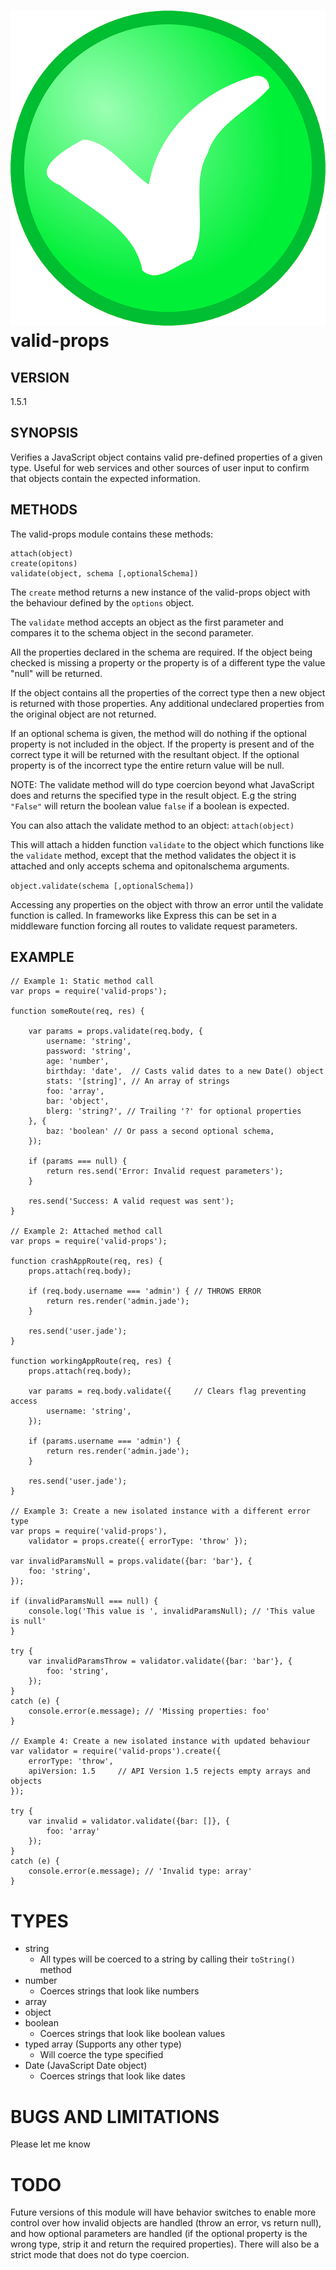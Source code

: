 ![valid-props logo](/images/logo.png) valid-props
===========

## VERSION
1.5.1

## SYNOPSIS
Verifies a JavaScript object contains valid pre-defined properties of a given
type. Useful for web services and other sources of user input to confirm that
objects contain the expected information.

## METHODS
The valid-props module contains these methods:

    attach(object)
    create(opitons)
    validate(object, schema [,optionalSchema])

The `create` method returns a new instance of the valid-props object with
the behaviour defined by the `options` object.

The `validate` method accepts an object as the first parameter and compares it
to the schema object in the second parameter.

All the properties declared in the schema are required. If the object being
checked is missing a property or the property is of a different type the value
"null" will be returned.

If the object contains all the properties of the correct type then a new object
is returned with those properties. Any additional undeclared properties from
the original object are not returned.

If an optional schema is given, the method will do nothing if the optional
property is not included in the object. If the property is present and of the
correct type it will be returned with the resultant object. If the optional
property is of the incorrect type the entire return value will be null.

NOTE: The validate method will do type coercion beyond what JavaScript does and
returns the specified type in the result object. E.g the string `"False"` will
return the boolean value `false` if a boolean is expected.

You can also attach the validate method to an object:
`attach(object)`

This will attach a hidden function `validate` to the object which functions
like the `validate` method, except that the method validates the object it is
attached and only accepts schema and opitonalschema arguments.

`object.validate(schema [,optionalSchema])`

Accessing any properties on the object with throw an error until the validate
function is called. In frameworks like Express this can be set in a middleware
function forcing all routes to validate request parameters.

## EXAMPLE

    // Example 1: Static method call
    var props = require('valid-props');

    function someRoute(req, res) {

        var params = props.validate(req.body, {
            username: 'string',
            password: 'string',
            age: 'number',
            birthday: 'date',  // Casts valid dates to a new Date() object
            stats: '[string]', // An array of strings
            foo: 'array',
            bar: 'object',
            blerg: 'string?', // Trailing '?' for optional properties
        }, {
            baz: 'boolean' // Or pass a second optional schema,
        });

        if (params === null) {
            return res.send('Error: Invalid request parameters');
        }

        res.send('Success: A valid request was sent');
    }

    // Example 2: Attached method call
    var props = require('valid-props');

    function crashAppRoute(req, res) {
        props.attach(req.body);

        if (req.body.username === 'admin') { // THROWS ERROR
            return res.render('admin.jade');
        }

        res.send('user.jade');
    }

    function workingAppRoute(req, res) {
        props.attach(req.body);

        var params = req.body.validate({     // Clears flag preventing access
            username: 'string',
        });

        if (params.username === 'admin') {
            return res.render('admin.jade');
        }

        res.send('user.jade');
    }

    // Example 3: Create a new isolated instance with a different error type
    var props = require('valid-props'),
        validator = props.create({ errorType: 'throw' });

    var invalidParamsNull = props.validate({bar: 'bar'}, {
    	foo: 'string',
    });

    if (invalidParamsNull === null) {
        console.log('This value is ', invalidParamsNull); // 'This value is null'
    }

    try {
        var invalidParamsThrow = validator.validate({bar: 'bar'}, {
            foo: 'string',
        });
    }
    catch (e) {
        console.error(e.message); // 'Missing properties: foo'
    }

    // Example 4: Create a new isolated instance with updated behaviour
    var validator = require('valid-props').create({
        errorType: 'throw',
        apiVersion: 1.5     // API Version 1.5 rejects empty arrays and objects
    });

    try {
        var invalid = validator.validate({bar: []}, {
            foo: 'array'
        });
    }
    catch (e) {
        console.error(e.message); // 'Invalid type: array'
    }

# TYPES
- string
  - All types will be coerced to a string by calling their `toString()` method
- number
  - Coerces strings that look like numbers
- array
- object
- boolean
  - Coerces strings that look like boolean values
- typed array (Supports any other type)
  - Will coerce the type specified
- Date (JavaScript Date object)
  - Coerces strings that look like dates

# BUGS AND LIMITATIONS
Please let me know

# TODO
Future versions of this module will have behavior switches to enable more
control over how invalid objects are handled (throw an error, vs return null),
and how optional parameters are handled (if the optional property is the wrong
type, strip it and return the required properties). There will also be a strict
mode that does not do type coercion.
